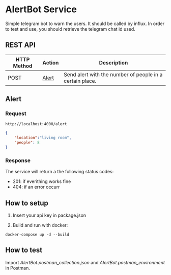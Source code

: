 # AlertBot Service

Simple telegram bot to warn the users. It should be called by influx.
In order to test and use, you should retrieve the telegram chat id used. 

## REST API

| HTTP Method           | Action              | Description                              |
| --------------------- | ------------------- | ---------------------------------------- |
| POST                  | [Alert](#alert) | Send alert with the number of people in a certain place.|

## Alert

### Request
`http://localhost:4000/alert` 

``` JSON
{
    "location":"living room",
    "people": 8
}
```

### Response

The service will return a the following status codes:
* 201: if everithing works fine
* 404: if an error occurr

## How to setup

1. Insert your api key in package.json

2. Build and run with docker:

`docker-compose up -d --build` 


## How to test

Import *AlertBot.postman_collection.json* and *AlertBot.postman_environment* in Postman.
